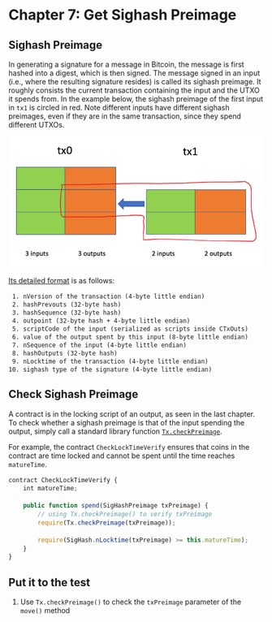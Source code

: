 # Chapter 7: Get Sighash Preimage

## Sighash Preimage

In generating a signature for a message in Bitcoin, the message is first hashed into a digest, which is then signed. The message signed in an input (i.e., where the resulting signature resides) is called its sighash preimage. It roughly consists the current transaction containing the input and the UTXO it spends from. In the example below, the sighash preimage of the first input in `tx1` is circled in red. Note different inputs have different sighash preimages, even if they are in the same transaction, since they spend different UTXOs.

![](https://github.com/sCrypt-Inc/image-hosting/blob/master/learn-scrypt-courses/05.png?raw=true)

[Its detailed format](https://github.com/bitcoin-sv/bitcoin-sv/blob/master/doc/abc/replay-protected-sighash.md#digest-algorithm) is as follows:

     1. nVersion of the transaction (4-byte little endian)
     2. hashPrevouts (32-byte hash)
     3. hashSequence (32-byte hash)
     4. outpoint (32-byte hash + 4-byte little endian) 
     5. scriptCode of the input (serialized as scripts inside CTxOuts)
     6. value of the output spent by this input (8-byte little endian)
     7. nSequence of the input (4-byte little endian)
     8. hashOutputs (32-byte hash)
     9. nLocktime of the transaction (4-byte little endian)
    10. sighash type of the signature (4-byte little endian)

## Check Sighash Preimage

A contract is in the locking script of an output, as seen in the last chapter. To check whether a sighash preimage is that of the input spending the output, simply call a standard library function [`Tx.checkPreimage`](https://scryptdoc.readthedocs.io/zh_CN/latest/contracts.html#library-tx).

For example, the contract `CheckLockTimeVerify` ensures that coins in the contract are time locked and cannot be spent until the time reaches `matureTime`.


```js
contract CheckLockTimeVerify {
    int matureTime;

    public function spend(SigHashPreimage txPreimage) {
        // using Tx.checkPreimage() to verify txPreimage
        require(Tx.checkPreimage(txPreimage));

        require(SigHash.nLocktime(txPreimage) >= this.matureTime);
    }
}
```

## Put it to the test

1. Use `Tx.checkPreimage()` to check the `txPreimage` parameter of the `move()` method